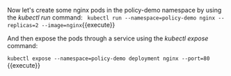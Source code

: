 Now let's create some nginx pods in the policy-demo namespace by using the _kubectl run_ command:
`
kubectl run --namespace=policy-demo nginx --replicas=2 --image=nginx`{{execute}}

And then expose the pods through a service using the _kubectl expose_ command:

`kubectl expose --namespace=policy-demo deployment nginx --port=80
`{{execute}}